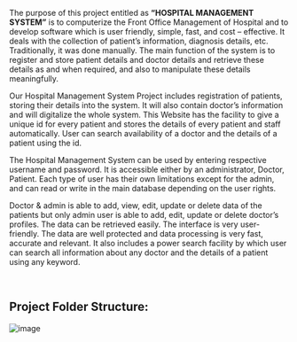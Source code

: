
The purpose of this project entitled as **“HOSPITAL MANAGEMENT SYSTEM”** is to computerize the Front Office Management of Hospital and to develop software which is user friendly, simple, fast, and cost – effective. It deals with the collection of patient’s information, diagnosis details, etc. Traditionally, it was done manually. The main function of the system is to register and store patient details and doctor details and retrieve these details as and when required, and also to manipulate these details meaningfully.

Our Hospital Management System Project includes registration of patients, storing their details into the system. It will also contain doctor’s information and will digitalize the whole system. This Website has the facility to give a unique id for every patient and stores the details of every patient and staff automatically. User can search availability of a doctor and the details of a patient using the id. 

The Hospital Management System can be used by entering respective username and password. It is accessible either by an administrator, Doctor, Patient. Each type of user has their own limitations except for the admin, and can read or write in the main database depending on the user rights. 

Doctor & admin is able to add, view, edit, update or delete data of the patients but only admin user is able to add, edit, update or delete doctor’s profiles. The data can be retrieved easily. The interface is very user-friendly. The data are well protected and data processing is very fast, accurate and relevant. It also includes a power search facility by which user can search all information about any doctor and the details of a patient using any keyword. 

<br>

## Project Folder Structure:

![image](https://github.com/user-attachments/assets/9032d6e7-c444-4d84-bbf0-98802045fa33)
